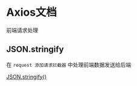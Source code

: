 # Axios文档

前端请求处理

## JSON.stringify

在 `request 添加请求拦截器` 中处理前端数据发送给后端

[JSON.stringify()](https://juejin.im/post/5eee33d6e51d45742615751a)
